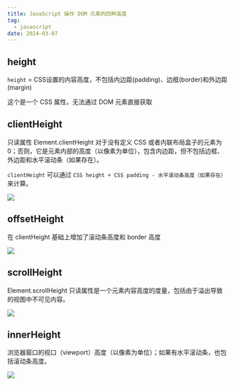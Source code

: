 ```yaml
---
title: JavaScript 操作 DOM 元素的四种高度
tag:
  - javascript
date: 2024-03-07
---
```


## height

`height` = CSS设置的内容高度，不包括内边距(padding)、边框(border)和外边距(margin)

这个是一个 CSS 属性，无法通过 DOM 元素直接获取

## clientHeight

只读属性 Element.clientHeight 对于没有定义 CSS 或者内联布局盒子的元素为 0；否则，它是元素内部的高度（以像素为单位），包含内边距，但不包括边框、外边距和水平滚动条（如果存在）。

`clientHeight` 可以通过 `CSS height + CSS padding - 水平滚动条高度（如果存在）` 来计算。

<img width='' src='https://developer.mozilla.org/zh-CN/docs/Web/API/Element/clientHeight/dimensions-client.png'>

## offsetHeight

在 clientHeight 基础上增加了滚动条高度和 border 高度

<img width='' src='https://developer.mozilla.org/zh-CN/docs/Web/API/HTMLElement/offsetHeight/dimensions-offset.png'>

## scrollHeight

Element.scrollHeight 只读属性是一个元素内容高度的度量，包括由于溢出导致的视图中不可见内容。

<img width='' src='https://developer.mozilla.org/zh-CN/docs/Web/API/Element/scrollHeight/scrollheight.png'>

## innerHeight

浏览器窗口的视口（viewport）高度（以像素为单位）；如果有水平滚动条，也包括滚动条高度。

<img width='' src='https://developer.mozilla.org/zh-CN/docs/Web/API/Window/innerHeight/firefoxinnervsouterheight2.png'>
